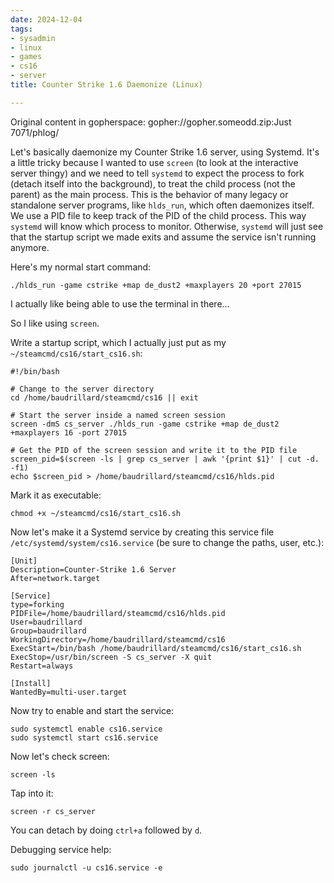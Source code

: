 ```yaml
---
date: 2024-12-04
tags:
- sysadmin
- linux
- games
- cs16
- server
title: Counter Strike 1.6 Daemonize (Linux)

---
```

Original content in gopherspace: gopher://gopher.someodd.zip:Just 7071/phlog/


Let's basically daemonize my Counter Strike 1.6 server, using Systemd. It's a
little tricky because I wanted to use `screen` (to look at the interactive
server thingy) and we need to tell `systemd` to expect the process to fork
(detach itself into the background), to treat the child process (not the
parent) as the main process. This is the behavior of many legacy or standalone
server programs, like `hlds_run`, which often daemonizes itself.  We use a PID
file to keep track of the PID of the child process.  This way `systemd` will
know which process to monitor. Otherwise, `systemd` will just see that the
startup script we made exits and assume the service isn't running anymore.

Here's my normal start command:

```
./hlds_run -game cstrike +map de_dust2 +maxplayers 20 +port 27015
```

I actually like being able to use the terminal in there...

So I like using `screen`.

Write a startup script, which I actually just put as my `~/steamcmd/cs16/start_cs16.sh`:

```
#!/bin/bash

# Change to the server directory
cd /home/baudrillard/steamcmd/cs16 || exit

# Start the server inside a named screen session
screen -dmS cs_server ./hlds_run -game cstrike +map de_dust2 +maxplayers 16 -port 27015

# Get the PID of the screen session and write it to the PID file
screen_pid=$(screen -ls | grep cs_server | awk '{print $1}' | cut -d. -f1)
echo $screen_pid > /home/baudrillard/steamcmd/cs16/hlds.pid
```

Mark it as executable:

```
chmod +x ~/steamcmd/cs16/start_cs16.sh
```

Now let's make it a Systemd service by creating this service file `/etc/systemd/system/cs16.service` (be sure to change the paths, user, etc.):

```
[Unit]
Description=Counter-Strike 1.6 Server
After=network.target

[Service]
type=forking
PIDFile=/home/baudrillard/steamcmd/cs16/hlds.pid
User=baudrillard
Group=baudrillard
WorkingDirectory=/home/baudrillard/steamcmd/cs16
ExecStart=/bin/bash /home/baudrillard/steamcmd/cs16/start_cs16.sh
ExecStop=/usr/bin/screen -S cs_server -X quit
Restart=always

[Install]
WantedBy=multi-user.target
```

Now try to enable and start the service:

```
sudo systemctl enable cs16.service
sudo systemctl start cs16.service
```

Now let's check screen:

```
screen -ls
```

Tap into it:

```
screen -r cs_server
```

You can detach by doing `ctrl+a` followed by `d`.

Debugging service help:

```
sudo journalctl -u cs16.service -e
```

